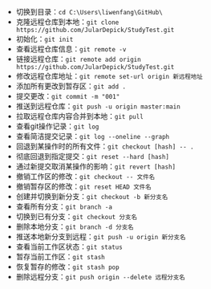 - 切换到目录：`cd C:\Users\liwenfang\GitHub\`
- 克隆远程仓库到本地：`git clone https://github.com/JularDepick/StudyTest.git`
- 初始化：`git init`
- 查看远程仓库信息：`git remote -v`
- 链接远程仓库：`git remote add origin https://github.com/JularDepick/StudyTest.git`
- 修改远程仓库地址：`git remote set-url origin 新远程地址`
- 添加所有更改到暂存区：`git add .`
- 提交更改：`git commit -m "001"`
- 推送到远程仓库：`git push -u origin master:main`
- 拉取远程仓库内容合并到本地：`git pull`
- 查看git操作记录：`git log`
- 查看简洁提交记录：`git log --oneline --graph`
- 回退到某操作时的所有文件：`git checkout [hash] -- .`
- 彻底回退到指定提交：`git reset --hard [hash]`
- 通过新提交取消某操作的影响：`git revert [hash]`
- 撤销工作区的修改：`git checkout -- 文件名`
- 撤销暂存区的修改：`git reset HEAD 文件名`
- 创建并切换到新分支：`git checkout -b 新分支名`
- 查看所有分支：`git branch -a`
- 切换到已有分支：`git checkout 分支名`
- 删除本地分支：`git branch -d 分支名`
- 推送本地新分支到远程：`git push -u origin 新分支名`
- 查看当前工作区状态：`git status`
- 暂存当前工作区：`git stash`
- 恢复暂存的修改：`git stash pop`
- 删除远程分支：`git push origin --delete 远程分支名`